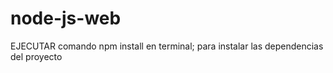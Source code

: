 # node-js-web

EJECUTAR comando npm install en terminal; para instalar las dependencias del proyecto 
